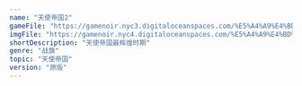 ```yaml
---
name: "天使帝国2"
gameFile: "https://gamenoir.nyc3.digitaloceanspaces.com/%E5%A4%A9%E4%BD%BF%E5%B8%9D%E5%9B%BD2/angel2.zip"
imgFile: "https://gamenoir.nyc4.digitaloceanspaces.com/%E5%A4%A9%E4%BD%BF%E5%B8%9D%E5%9B%BD2/original.webp"
shortDescription: "天使帝国最辉煌时期"
genre: "战旗"
topic: "天使帝国"
version: "原版"
---
```

